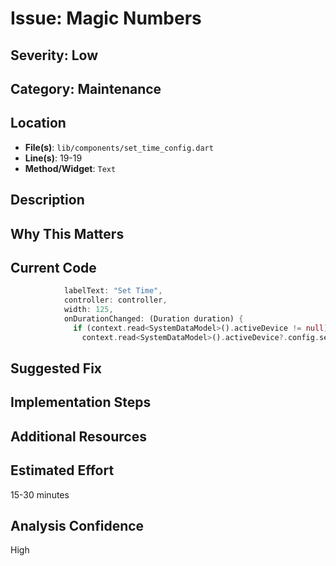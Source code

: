 # Issue: Magic Numbers

## Severity: Low

## Category: Maintenance

## Location
- **File(s)**: `lib/components/set_time_config.dart`
- **Line(s)**: 19-19
- **Method/Widget**: `Text`

## Description


## Why This Matters


## Current Code
```dart
            labelText: "Set Time",
            controller: controller,
            width: 125,
            onDurationChanged: (Duration duration) {
              if (context.read<SystemDataModel>().activeDevice != null) {
                context.read<SystemDataModel>().activeDevice?.config.setSetTime(duration);
```

## Suggested Fix


## Implementation Steps


## Additional Resources


## Estimated Effort
15-30 minutes

## Analysis Confidence
High
